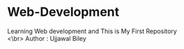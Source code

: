 # Web-Development
Learning Web development  and This is My First Repository
<br><\br>
Author : Ujjawal Biley
